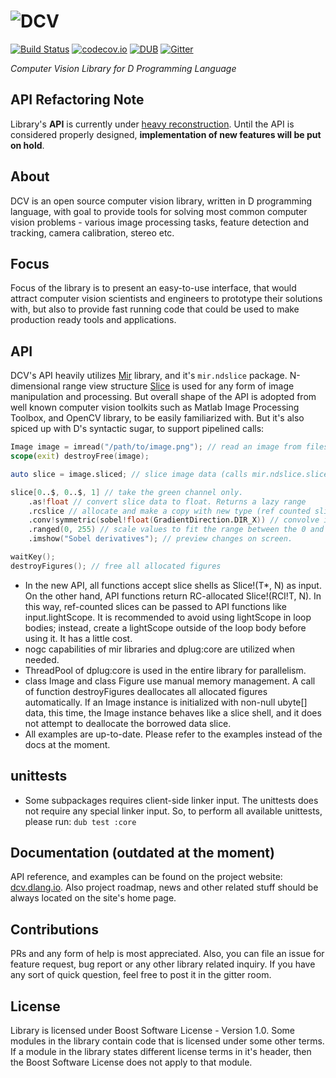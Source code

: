 # ![DCV](https://github.com/libmir/dcv/raw/gh-pages/images/dcv_logo.png)

[![Build Status](https://travis-ci.org/libmir/dcv.svg?branch=master)](https://travis-ci.org/libmir/dcv) 
[![codecov.io](https://codecov.io/github/libmir/dcv/coverage.svg?branch=master)](https://codecov.io/github/libmir/dcv?branch=master) 
[![DUB](https://img.shields.io/dub/v/dcv.svg)](http://code.dlang.org/packages/dcv) 
[![Gitter](https://img.shields.io/gitter/room/libmir/public.svg)](https://gitter.im/libmir/public) 

*Computer Vision Library for D Programming Language*

## API Refactoring Note

Library's **API** is currently under [heavy reconstruction](https://github.com/libmir/dcv/issues/87). Until the API is considered properly designed, **implementation of new features will be put on hold**.

## About

DCV is an open source computer vision library, written in D programming language, with goal to provide tools for solving most common computer vision problems - various image processing tasks, feature detection and tracking, camera calibration, stereo etc.

## Focus

Focus of the library is to present an easy-to-use interface, that would attract computer vision scientists and engineers to prototype their solutions with, but also to provide fast running code that could be used to make production ready tools and applications.

## API

DCV's API heavily utilizes [Mir](https://github.com/libmir/mir) library, and it's `mir.ndslice` package. N-dimensional range view 
structure [Slice](https://github.com/libmir/mir/blob/master/source/mir/ndslice/slice.d) is used for any form of image manipulation 
and processing. But overall shape of the API is adopted from well known computer vision toolkits such as Matlab Image Processing 
Toolbox, and OpenCV library, to be easily familiarized with. But it's also spiced up with D's syntactic sugar, to support pipelined calls:

```d
Image image = imread("/path/to/image.png"); // read an image from filesystem.
scope(exit) destroyFree(image);

auto slice = image.sliced; // slice image data (calls mir.ndslice.slice.sliced on image data)

slice[0..$, 0..$, 1] // take the green channel only.
    .as!float // convert slice data to float. Returns a lazy range
    .rcslice // allocate and make a copy with new type (ref counted slice)
    .conv!symmetric(sobel!float(GradientDirection.DIR_X)) // convolve image with horizontal Sobel kernel.
    .ranged(0, 255) // scale values to fit the range between the 0 and 255
    .imshow("Sobel derivatives"); // preview changes on screen.

waitKey();
destroyFigures(); // free all allocated figures
```
- In the new API, all functions accept slice shells as Slice!(T*, N) as input. On the other hand, API functions return RC-allocated Slice!(RCI!T, N). In this way, ref-counted slices can be passed to API functions like input.lightScope. It is recommended to avoid using lightScope in loop bodies; instead, create a lightScope outside of the loop body before using it. It has a little cost.
- nogc capabilities of mir libraries and dplug:core are utilized when needed.
- ThreadPool of dplug:core is used in the entire library for parallelism.
- class Image and class Figure use manual memory management. A call of function destroyFigures deallocates all allocated figures automatically. If an Image instance is initialized with non-null ubyte[] data, this time, the Image instance behaves like a slice shell, and it does not attempt to deallocate the borrowed data slice.
- All examples are up-to-date. Please refer to the examples instead of the docs at the moment.

## unittests
- Some subpackages requires client-side linker input. The unittests does not require any special linker input. So, to perform all available unittests, please run:
```dub test :core```

## Documentation (outdated at the moment)

API reference, and examples can be found on the project website: [dcv.dlang.io](http://dcv.dlang.io/). Also project roadmap, news and other related stuff should be always located on the site's home page.

## Contributions
PRs and any form of help is most appreciated. Also, you can file an issue for feature request, bug report or any other library related inquiry. If you have any sort of quick question, feel free to post it in the gitter room.

## License
Library is licensed under Boost Software License - Version 1.0. Some modules in the library contain code that is licensed under some other terms. If a module in the library states different license terms in it's header, then the Boost Software License does not apply to that module.